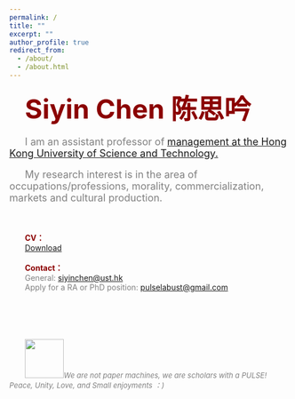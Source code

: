 ```yaml
---
permalink: /
title: ""
excerpt: ""
author_profile: true
redirect_from: 
  - /about/
  - /about.html
---   
```


&emsp;&emsp;<font color=DarkRed size=7><b>Siyin Chen 陈思吟</b></font>
<br/>
<br/>
&emsp;&emsp;<font color=gray size=4>I am an assistant professor of <a href="https://mgmt.hkust.edu.hk">management at the Hong Kong University of Science and Technology.</a></font> 
<br/>   
&emsp;&emsp;<font color=gray size=4>My research interest is in the area of occupations/professions, morality, commercialization, markets and cultural production. </font>
<br/>  
<br/>  
&emsp;&emsp;<font color=DarkRed><b>CV：</b></font>
<br/>
&emsp;&emsp;<a href="https://drive.google.com/file/d/1kyLRxYHE4snlgKdevgIy2JtcPyxvZVNJ/view">Download</a>
<br/>
<br/>
&emsp;&emsp;<font color=DarkRed><b>Contact：</b></font>
<br/>
&emsp;&emsp;<font color=gray>General:</font> [siyinchen@ust.hk](mailto:siyinchen@ust.hk)
<br/>
&emsp;&emsp;<font color=gray>Apply for a RA or PhD position:</font>  [pulselabust@gmail.com](mailto:pulselabust@gmail.com)
<br/>
<br/>
<br/>
<br/>
<br/>
<br/>
&emsp;&emsp;<a href="https://sm.ms/image/PI1Z68sJiDFeONt" target="_blank"><img src="https://s2.loli.net/2024/06/28/PI1Z68sJiDFeONt.png" width="70" height="70"></a><font color=gray size=2><i>We are not paper machines, we are scholars with a PULSE!   Peace, Unity, Love, and Small enjoyments ：)<i>
